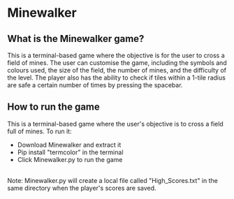# Minewalker

## What is the Minewalker game?
This is a terminal-based game where the objective is for the user to cross a field of mines. The user can customise the game, including the symbols and colours used, the size of the field, the number of mines, and the difficulty of the level. The player also has the ability to check if tiles within a 1-tile radius are safe a certain number of times by pressing the spacebar.

## How to run the game
This is a terminal-based game where the user's objective is to cross a field full of mines. To run it:<br>
- Download Minewalker and extract it<br>
- Pip install "termcolor" in the terminal<br>
- Click Minewalker.py to run the game<br></br>

Note: Minewalker.py will create a local file called "High_Scores.txt" in the same directory when the player's scores are saved.
